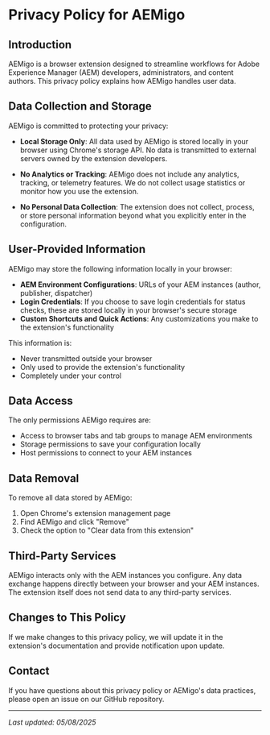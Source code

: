 # Privacy Policy for AEMigo

## Introduction

AEMigo is a browser extension designed to streamline workflows for Adobe Experience Manager (AEM) developers, administrators, and content authors. This privacy policy explains how AEMigo handles user data.

## Data Collection and Storage

AEMigo is committed to protecting your privacy:

- **Local Storage Only**: All data used by AEMigo is stored locally in your browser using Chrome's storage API. No data is transmitted to external servers owned by the extension developers.

- **No Analytics or Tracking**: AEMigo does not include any analytics, tracking, or telemetry features. We do not collect usage statistics or monitor how you use the extension.

- **No Personal Data Collection**: The extension does not collect, process, or store personal information beyond what you explicitly enter in the configuration.

## User-Provided Information

AEMigo may store the following information locally in your browser:

- **AEM Environment Configurations**: URLs of your AEM instances (author, publisher, dispatcher)
- **Login Credentials**: If you choose to save login credentials for status checks, these are stored locally in your browser's secure storage
- **Custom Shortcuts and Quick Actions**: Any customizations you make to the extension's functionality

This information is:
- Never transmitted outside your browser
- Only used to provide the extension's functionality
- Completely under your control

## Data Access

The only permissions AEMigo requires are:
- Access to browser tabs and tab groups to manage AEM environments
- Storage permissions to save your configuration locally
- Host permissions to connect to your AEM instances

## Data Removal

To remove all data stored by AEMigo:
1. Open Chrome's extension management page
2. Find AEMigo and click "Remove"
3. Check the option to "Clear data from this extension"

## Third-Party Services

AEMigo interacts only with the AEM instances you configure. Any data exchange happens directly between your browser and your AEM instances. The extension itself does not send data to any third-party services.

## Changes to This Policy

If we make changes to this privacy policy, we will update it in the extension's documentation and provide notification upon update.

## Contact

If you have questions about this privacy policy or AEMigo's data practices, please open an issue on our GitHub repository.

---

*Last updated: 05/08/2025*
